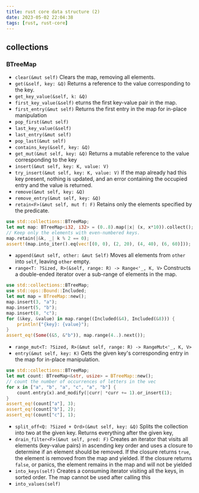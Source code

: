 ```yaml
---
title: rust core data structure (2)
date: 2023-05-02 22:04:38
tags: [rust, rust-core]
---
```


## collections
### BTreeMap
- `clear(&mut self)` Clears the map, removing all elements.
- `get(&self, key: &Q)` Returns a reference to the value corresponding to the key.
- `get_key_value(&self, k: &Q)`
- `first_key_value(&self)` eturns the first key-value pair in the map.
- `first_entry(&mut self)` Returns the first entry in the map for in-place manipulation
- `pop_first(&mut self)` 
- `last_key_value(&self)`
- `last_entry(&mut self)`
- `pop_last(&mut self)`
- `contains_key(&self, key: &Q)`
- `get_mut(&mut self, key: &Q)` Returns a mutable reference to the value corresponding to the key
- `insert(&mut self, key: K, value: V)`
- `try_insert(&mut self, key: K, value: V)` If the map already had this key present, nothing is updated, and an error containing the occupied entry and the value is returned.
- `remove(&mut self, key: &Q)`
- `remove_entry(&mut self, key: &Q)`
- `retain<F>(&mut self, mut f: F)` Retains only the elements specified by the predicate.
```rust
use std::collections::BTreeMap;
let mut map: BTreeMap<i32, i32> = (0..8).map(|x| (x, x*10)).collect();
// Keep only the elements with even-numbered keys.
map.retain(|&k, _| k % 2 == 0);
assert!(map.into_iter().eq(vec![(0, 0), (2, 20), (4, 40), (6, 60)]));
```
- `append(&mut self, other: &mut Self)` Moves all elements from `other` into `self`, leaving `other` empty.
- `range<T: ?Sized, R>(&self, range: R) -> Range<'_, K, V>` Constructs a double-ended iterator over a sub-range of elements in the map.
```rust
use std::collections::BTreeMap;
use std::ops::Bound::Included;
let mut map = BTreeMap::new();
map.insert(3, "a");
map.insert(5, "b");
map.insert(8, "c");
for (&key, &value) in map.range((Included(&4), Included(&8))) {
    println!("{key}: {value}");
}
assert_eq!(Some((&5, &"b")), map.range(4..).next());
```
- `range_mut<T: ?Sized, R>(&mut self, range: R) -> RangeMut<'_, K, V>` 
- `entry(&mut self, key: K)` Gets the given key's corresponding entry in the map for in-place manipulation.
```rust
use std::collections::BTreeMap;
let mut count: BTreeMap<&str, usize> = BTreeMap::new();
// count the number of occurrences of letters in the vec
for x in ["a", "b", "a", "c", "a", "b"] {
    count.entry(x).and_modify(|curr| *curr += 1).or_insert(1);
}
assert_eq!(count["a"], 3);
assert_eq!(count["b"], 2);
assert_eq!(count["c"], 1);
```
- `split_off<Q: ?Sized + Ord>(&mut self, key: &Q)` Splits the collection into two at the given key. Returns everything after the given key,
- `drain_filter<F>(&mut self, pred: F)` Creates an iterator that visits all elements (key-value pairs) in ascending key order and uses a closure to determine if an element should be removed. If the closure returns `true`, the element is removed from the map and yielded. If the closure returns `false`, or panics, the element remains in the map and will not be yielded
- `into_keys(self)` Creates a consuming iterator visiting all the keys, in sorted order. The map cannot be used after calling this
- `into_values(self)`
